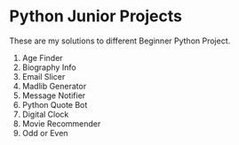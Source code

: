 # Python Junior Projects

These are my solutions to different Beginner Python Project.

1. Age Finder
2. Biography Info
3. Email Slicer
4. Madlib Generator
5. Message Notifier
6. Python Quote Bot
7. Digital Clock
8. Movie Recommender
9. Odd or Even